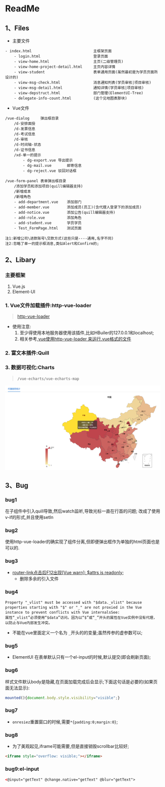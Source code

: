 # ReadMe

## 1、Files

- 主要文件

```
- index.html							主框架页面
	- login.html						登录页面
	- view-home.html					主页(二级管理员)
	- view-home-project-detail.html		主页内容详情
	- view-student						表单通用页面(虽然最初是为学员页面所设计的)
	- view-msg-check.html				消息通知列表(学员审核|项目审核)
	- view-msg-detail.html				通知详情(学员审核|项目审核)
	- view-depstruct.html				部门管理(ElementUI-Tree)
	- delegate-info-count.html			(这个见地图表那块)
```

- Vue文件

```
/vue-dialog		弹出框目录
	/d-安排面授
	/d-发票信息
	/d-考试信息
	/d-审核
	/d-时间轴-状态
	/d-证书信息
	/xd-单一的提示
		- dg-export.vue	导出提示
		- dg-mail.vue		邮寄信息
		- dg-reject.vue	驳回对话框

/vue-form-panel	表单弹出框目录
	/添加学员和添加项目(quill编辑器支持)
	/新增成本
	/新增角色
	- add-department.vue	添加部门
	- add-member.vue		添加成员(员工)(含代理人登录下的添加成员)
	- add-notice.vue		添加公告(quill编辑器支持)
	- add-role.vue			添加角色
	- add-student.vue		学员学员
	- Test_FormPage.html	测试页面

注1:新增公司\进款账号\交款方式(这些只是----通用,名字不同)
注2:忽略了单一的提示框消息,类似Alert和Confirm的;
```

## 2、Libary

### 主要框架

1. Vue.js
2. Element-UI

### 1. Vue文件加载插件:http-vue-loader

> [http-vue-loader](https://github.com/FranckFreiburger/http-vue-loader#readme)

- 使用注意:
	1. 至少得使用本地服务器使用该插件,比如HBuiler的127.0.0.1和localhost;
	2. 相关参考,[vue使用http-vue-loader 来运行.vue格式的文件](https://blog.csdn.net/mp624183768/article/details/88387044)

### 2. 富文本插件:Quill


### 3. 数据可视化:Charts

> `/vue-echarts/vue-echarts-map`

![map](./vue-echarts/20191029135347.png)

## 3、Bug

### bug1

在子组件中引入quill导致,然后watch监听,导致光标一直在行首的问题;
改成了使用v-if的形式,并且使用setIn

### bug2

使用http-vue-loader的确实现了组件分离,但即便弹出框作为单独的html页面也是可以的.


### bug3
- [router-link点击后F12出现[Vue warn]: $attrs is readonly](https://blog.csdn.net/hbwang_716/article/details/84031632);
	- 删除多余的引入文件

### bug4

```
Property "_vlist" must be accessed with "$data._vlist" because properties starting with "$" or "_" are not proxied in the Vue instance to prevent conflicts with Vue internalsSee:
属性“_vlist”必须使用“$data”访问。因为以“$”或“_”开头的属性在Vue实例中没有代理，以防止与Vue内部发生冲突。
```

- 不能在vue里面定义一个名为 `_`开头的的变量;虽然传参的虚参数可以;

### bug5

- ElementUI 在表单默认只有一个el-input的时候,默认提交(即会刷新页面);

### bug6

样式文件默认body是隐藏,在页面加载完成后会显示;下面这句话是必要的(如果页面无法显示):

```js
mounted(){document.body.style.visibility="visible";}
```

### bug7

- `onresiez`重置窗口的时候,需要`*{padding:0;margin:0}`;

### bug8

- 为了美观起见,iframe可能需要,但是直接销毁scrollbar比较好;

```html
<iframe style="overflow: visible;"></iframe>
```

### bug9:el-input

```html
<@input="getText" @change.native="getText" @blur="getText">
```